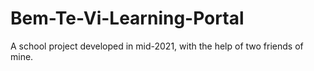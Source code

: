 # Bem-Te-Vi-Learning-Portal
 A school project developed in mid-2021, with the help of two friends of mine.
